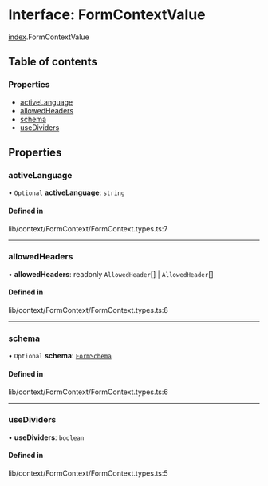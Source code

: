 # Interface: FormContextValue

[index](../wiki/index).FormContextValue

## Table of contents

### Properties

- [activeLanguage](../wiki/index.FormContextValue#activelanguage)
- [allowedHeaders](../wiki/index.FormContextValue#allowedheaders)
- [schema](../wiki/index.FormContextValue#schema)
- [useDividers](../wiki/index.FormContextValue#usedividers)

## Properties

### activeLanguage

• `Optional` **activeLanguage**: `string`

#### Defined in

lib/context/FormContext/FormContext.types.ts:7

___

### allowedHeaders

• **allowedHeaders**: readonly `AllowedHeader`[] \| `AllowedHeader`[]

#### Defined in

lib/context/FormContext/FormContext.types.ts:8

___

### schema

• `Optional` **schema**: [`FormSchema`](../wiki/index.FormSchema)

#### Defined in

lib/context/FormContext/FormContext.types.ts:6

___

### useDividers

• **useDividers**: `boolean`

#### Defined in

lib/context/FormContext/FormContext.types.ts:5
